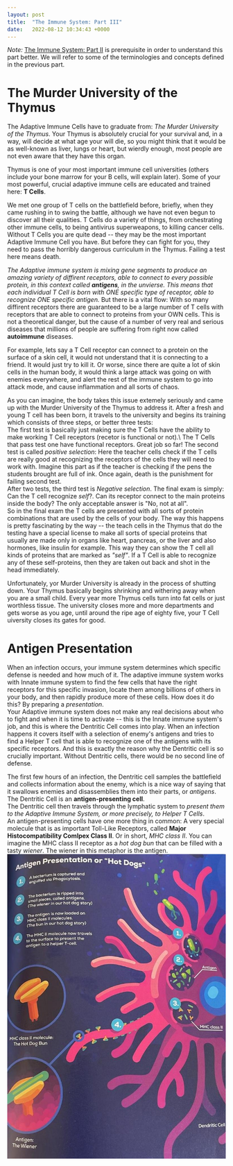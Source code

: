 ```yaml
---
layout: post
title:  "The Immune System: Part III"
date:   2022-08-12 10:34:43 +0000
---
```


*Note:* [The Immune System: Part II](https://aslanbakirov.github.io/2022/08/08/immune-system-part2.html) is prerequisite in order to understand this part better. We will refer to some of the terminologies and concepts defined in the previous  part.


# The Murder University of the Thymus

The Adaptive Immune Cells have to graduate from: _The Murder University of the Thymus_. Your Thymus is absolutely crucial for your survival and, in a way, will decide at what age your will die, so you might think that it would be as well-known as liver, lungs or heart, but wierdly enough, most people are not even aware that they have this organ. 


Thymus is one of your most important immune cell universities (others include your bone marrow for your B cells, will explain later). Some of your most powerful, crucial adaptive immune cells are educated and trained here: **T Cells**. 


We met one group of T cells on the battlefield before, briefly, when they came rushing in to swing the battle, although we have not even begun to discover all their qualities. T Cells do a variety of things, from orchestrating other immune cells, to being antivirus superweapons, to killing cancer cells.  Without T Cells you are quite dead -- they may be the most important Adaptive Immune Cell you have. But before they can fight for you, they need to pass the horribly dangerous curriculum in the Thymus. Failing a test here means death.


_The Adaptive immune system is mixing gene segments to produce an amazing variety of diffirent receptors, able to connect to every possible protein, in this context called **antigens**, in the unvierse. This means that each individual T Cell is born with ONE specific type of receptor, able to recognize ONE specific antigen._ But there is a vital flow:  With so many diffirent receptors there are guaranteed to be a large number of T cells with receptors that are able to connect to proteins from your OWN cells. This is not a theoretical danger, but the cause of a number of very real and serious diseases that millions of people are suffering from right now called **autoimmune** diseases.


For example, lets say a T Cell receptor can connect to a protein on the surface of a skin cell, it would not understand that it is connecting to a friend. It would just try to kill it. Or worse, since there are quite a lot of skin cells in the human body, it would think a large attack was going on with enemies everywhere, and alert the rest of the immune system to go into attack mode, and cause inflammation and all sorts of chaos. 


As you can imagine, the body takes this issue extemely seriously and came up with the Murder University of the Thymus to address it. After a fresh and young T cell has been born, it travels to the university and begins its training which consists of three steps, or better three tests:\
The first test is basically just making sure the T Cells have the ability to make working T Cell receptors (recetor is functional or not).\ 
The T Cells that pass test one have functional receptors. Great job so far! The second test is called  _positive selection_: Here the teacher cells check if the T cells are really good at recognizing the receptors of the cells they will need to work with.  Imagine this part as if the teacher is checking if the pens the students brought are full of ink. Once again, death is the punishment for failing second test.\
After two tests, the third test is _Negative selection_. The final exam is simply: Can the T cell recognize _self_?. Can its receptor connect to the main proteins inside the body? The only acceptable answer is "No, not at all".\
So in the final exam the T cells are presented with all sorts of protein combinations that are used by the cells of your body. The way this happens is pretty fascinating by the way -- the teach cells in the Thymus that do the testing have a special license to make all sorts of special proteins that usually are made only in organs like heart, pancreas, or the liver and also hormones, like insulin for example. This way they can show the T cell all kinds of proteins that are marked as  _"self"_. If a T Cell is able to recognize any of these self-proteins, then they are taken out back and shot in the head immediately. 


Unfortunately, yor Murder University is already in the process of shutting down. Your Thymus basically begins shrinking and withering away when you are a small child. Every year more Thymus cells turn into fat cells or just worthless tissue. The university closes more and more departments and gets worse as you age, until around the ripe age of eighty five, your T Cell uiversity closes its gates for good. 

# Antigen Presentation

When an infection occurs, your immune system determines which specific defense is needed and how much of it. The adaptive immune system works with Innate immune system to find the few cells that have the right receptors for this specific invasion, locate them among billions of others in your body, and then rapidly produce more of these cells. How does it do this? By preparing a _presentation_.\
Your Adaptive immune system does not make any real decisions about who to fight and when it is time to activate -- this is the Innate immune system's job, and this is where the Dentritic Cell comes into play. When an infection happens it covers itself with a selection of enemy's antigens and tries to find a Helper T cell that is able to recognize one of the antigens with its specific receptors. And this is exactly  the reason why the Dentritic cell is so crucially important. Without Dentritic cells, there would be no second line of defense. 


The first few hours of an infection, the Dentritic cell samples the battlefield and collects information about the enemy, which is a nice way of saying that it swallows enemies and disassemblies them into their parts, or _antigens_. The Dentritic Cell is an **antigen-presenting cell**.\
The Dentritic cell then travels through the lymphatic system to _present them to the Adaptive Immune System, or more precisely, to Helper T Cells_.\
An antigen-presenting cells have one more thing in common: A very special molecule that is as important Toll-Like Receptors, called **Major Histocompatibility Comlpex Class II**. Or in short, _MHC class II_. You can imagine the MHC class II receptor as a _hot dog bun_ that can be filled with a tasty _wiener_. The wiener in this metaphor is the antigen. 
 ![Antigen Representation](/assets/MHC.jpeg)
 







  


